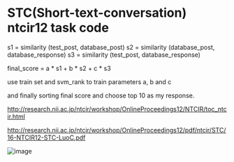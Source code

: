 # STC(Short-text-conversation) ntcir12 task code

s1 = similarity (test_post, database_post)
s2 = similarity (database_post, database_response)
s3 = similarity (test_post, database_response)

final_score = a * s1 + b * s2 + c * s3

use train set and svm_rank to train parameters a, b and c

and finally sorting final score and choose top 10 as my response.

http://research.nii.ac.jp/ntcir/workshop/OnlineProceedings12/NTCIR/toc_ntcir.html

http://research.nii.ac.jp/ntcir/workshop/OnlineProceedings12/pdf/ntcir/STC/16-NTCIR12-STC-LuoC.pdf


![image](https://github.com/luochuwei/stc_ntcir12_code/raw/master/data/POSTER-2.jpg)
